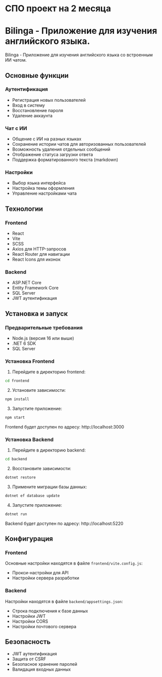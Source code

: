# СПО проект на 2 месяца

# Bilinga - Приложение для изучения английского языка.

Bilinga - Приложение для изучения английского языка со встроенным ИИ чатом.

## Основные функции

### Аутентификация
- Регистрация новых пользователей
- Вход в систему
- Восстановление пароля
- Удаление аккаунта

### Чат с ИИ
- Общение с ИИ на разных языках
- Сохранение истории чатов для авторизованных пользователей
- Возможность удаления отдельных сообщений
- Отображение статуса загрузки ответа
- Поддержка форматированного текста (markdown)

### Настройки
- Выбор языка интерфейса
- Настройка темы оформления
- Управление настройками чата

## Технологии

### Frontend
- React
- Vite
- SCSS
- Axios для HTTP-запросов
- React Router для навигации
- React Icons для иконок

### Backend
- ASP.NET Core
- Entity Framework Core
- SQL Server
- JWT аутентификация

## Установка и запуск

### Предварительные требования
- Node.js (версия 16 или выше)
- .NET 6 SDK
- SQL Server

### Установка Frontend

1. Перейдите в директорию frontend:
```bash
cd frontend
```

2. Установите зависимости:
```bash
npm install
```

3. Запустите приложение:
```bash
npm start
```

Frontend будет доступен по адресу: http://localhost:3000

### Установка Backend

1. Перейдите в директорию backend:
```bash
cd backend
```

2. Восстановите зависимости:
```bash
dotnet restore
```

3. Примените миграции базы данных:
```bash
dotnet ef database update
```

4. Запустите приложение:
```bash
dotnet run
```

Backend будет доступен по адресу: http://localhost:5220

## Конфигурация

### Frontend
Основные настройки находятся в файле `frontend/vite.config.js`:
- Прокси-настройки для API
- Настройки сервера разработки

### Backend
Настройки находятся в файле `backend/appsettings.json`:
- Строка подключения к базе данных
- Настройки JWT
- Настройки CORS
- Настройки почтового сервера

## Безопасность
- JWT аутентификация
- Защита от CSRF
- Безопасное хранение паролей
- Валидация входных данных
